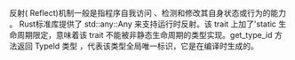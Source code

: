 反射( Reflect)机制一般是指程序自我访问 、检测和修改其自身状态或行为的能力 。 Rust标准库提供了 std::any::Any 来支持运行时反射。该 trait 上加了'static 生命周期限定，意味着该 trait 不能被非静态生命周期的类型实现。get_type_id 方法返回 Typeld 类型 ，代表该类型全局唯一标识，它是在编译时生成的。